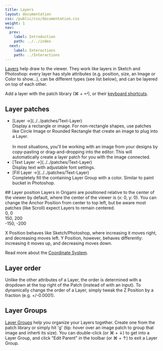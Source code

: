 ```yaml
---
title: Layers
layout: documentation
css: /public/css/documentation.css
weight: 1
nav:
  prev:
    label: Introduction
    path: ../../index
  next:
    label: Interactions
    path: ../Interactions
---
```


[Layers](../../patches/Layer) help draw to the viewer. They work like layers in Sketch and Photoshop: every layer has style attributes (e.g. position, size, an Image or Color to show...), can be different types (see list below), and can be layered on top of each other.

Add a layer with the patch library (&#8984; + &crarr;), or their [keyboard shortcuts](../../workflow/KeyboardShortcuts).

## Layer patches
  <ul class="bulleted-list">
    <li>
      [Layer &rarr;](../../patches/Text-Layer)
      <br>
      Display a rectangle or image. For non-rectangle shapes, use patches like Circle Image or Rounded Rectangle that create an image to plug into a Layer.
      <br><br>
      In most situations, you'll be working with an image from your designs by copy-pasting or drag-and-dropping into the editor. This will automatically create a layer patch for you with the image connected.
    </li>
    <li>
      [Text Layer &rarr;](../../patches/Text-Layer)
      <br>
      Display text with adjustable font settings.
    </li>
    <li>
      [Fill Layer &rarr;](../../patches/Text-Layer)
      <br>
      Completely fill the containing Layer Group with a color. Similar to paint bucket in Photoshop.
    </li>
  </ul>
## Layer position
Layers in Origami are positioned relative to the center of the viewer by default, where the center of the viewer is (x: 0, y: 0). You can change the Anchor Position from center to top left, but be aware most patches (like Scroll) expect Layers to remain centered.

<div class="coord-example">
  <div class="dot dot-center dot-center-y dot-center-x"></div>
  <div class="label dot-center dot-center-y dot-center-x">0, 0</div>

  <div class="dot dot-top-right dot-top dot-right"></div>
  <div class="label dot-top-right dot-top dot-right">150, 200</div>

  <div class="dot dot-bottom-left dot-bottom dot-left"></div>
  <div class="label dot-bottom-left dot-bottom dot-left">-150, -200</div>
</div>

X Position behaves like Sketch/Photoshop, where increasing it moves right, and decreasing moves left. Y Position, however, behaves differently: increasing it moves up, and decreasing moves down.

Read more about the [Coordinate System](../../concepts/Coordinates).

## Layer order
Unlike the other attributes of a Layer, the order is determined with a dropdown at the top right of the Patch (instead of with an input). To dynamically change the order of a Layer, simply tweak the Z Position by a fraction (e.g. +/-0.0001).

## Layer Groups
[Layer Groups](../../patches/Layer-Group) help you organize your Layers together. Create one from the patch library or simply hit 'g' (tip: hover over an image patch to group that image and inherti its size). You can double-click (or &#8984; + &darr;) to get into a Layer Group, and click "Edit Parent" in the toolbar (or &#8984; + &uarr;) to exit a Layer Group.
